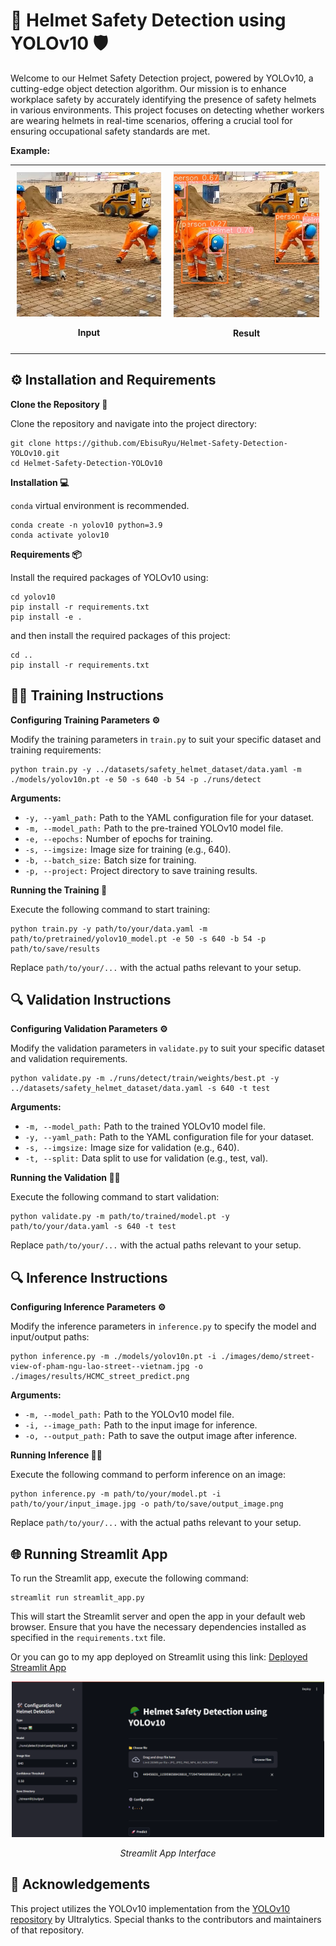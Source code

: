 <h1>🚧 Helmet Safety Detection using YOLOv10 🛡️</h1>

<p>Welcome to our Helmet Safety Detection project, powered by YOLOv10, a cutting-edge object detection algorithm. Our mission is to enhance workplace safety by accurately identifying the presence of safety helmets in various environments. This project focuses on detecting whether workers are wearing helmets in real-time scenarios, offering a crucial tool for ensuring occupational safety standards are met.</p>

<p><strong>Example:</strong></p>

<table align="center">
  <tr>
    <td align="center" style="padding: 10px;">
      <img src="./images/demo/demo.jpg" alt="Input Image" width="300"/>
      <p><strong>Input</strong></p>
    </td>
    <td align="center" style="padding: 10px;">
      <img src="./images/results/demo.jpg" alt="Result Image" width="300"/>
      <p><strong>Result</strong></p>
    </td>
  </tr>
</table>

<h2>⚙️ Installation and Requirements</h2>

<p><strong>Clone the Repository 📁</strong></p>

<p>Clone the repository and navigate into the project directory:</p>
<pre><code>git clone https://github.com/EbisuRyu/Helmet-Safety-Detection-YOLOv10.git
cd Helmet-Safety-Detection-YOLOv10
</code></pre>

<p><strong>Installation 💻</strong></p>

<p><code>conda</code> virtual environment is recommended.</p>
<pre><code>conda create -n yolov10 python=3.9
conda activate yolov10
</code></pre>

<p><strong>Requirements 📦</strong></p>

<p>Install the required packages of YOLOv10 using:</p>

<pre><code>cd yolov10
pip install -r requirements.txt
pip install -e .
</code></pre>
and then install the required packages of this project:
<pre><code>cd ..
pip install -r requirements.txt
</code></pre>

<h2>🏋️‍♂️ Training Instructions</h2>

<p><strong>Configuring Training Parameters ⚙️</strong></p>

<p>Modify the training parameters in <code>train.py</code> to suit your specific dataset and training requirements:</p>

<pre><code>python train.py -y ../datasets/safety_helmet_dataset/data.yaml -m ./models/yolov10n.pt -e 50 -s 640 -b 54 -p ./runs/detect
</code></pre>

<p><strong>Arguments:</strong></p>

<ul>
    <li><code>-y, --yaml_path:</code> Path to the YAML configuration file for your dataset.</li>
    <li><code>-m, --model_path:</code> Path to the pre-trained YOLOv10 model file.</li>
    <li><code>-e, --epochs:</code> Number of epochs for training.</li>
    <li><code>-s, --imgsize:</code> Image size for training (e.g., 640).</li>
    <li><code>-b, --batch_size:</code> Batch size for training.</li>
    <li><code>-p, --project:</code> Project directory to save training results.</li>
</ul>

<p><strong>Running the Training 🚀</strong></p>

<p>Execute the following command to start training:</p>

<pre><code>python train.py -y path/to/your/data.yaml -m path/to/pretrained/yolov10_model.pt -e 50 -s 640 -b 54 -p path/to/save/results
</code></pre>

<p>Replace <code>path/to/your/...</code> with the actual paths relevant to your setup.</p>

<h2>🔍 Validation Instructions</h2>

<p><strong>Configuring Validation Parameters ⚙️</strong></p>

<p>Modify the validation parameters in <code>validate.py</code> to suit your specific dataset and validation requirements.</p>

<pre><code>python validate.py -m ./runs/detect/train/weights/best.pt -y ../datasets/safety_helmet_dataset/data.yaml -s 640 -t test
</code></pre>

<p><strong>Arguments:</strong></p>

<ul>
    <li><code>-m, --model_path:</code> Path to the trained YOLOv10 model file.</li>
    <li><code>-y, --yaml_path:</code> Path to the YAML configuration file for your dataset.</li>
    <li><code>-s, --imgsize:</code> Image size for validation (e.g., 640).</li>
    <li><code>-t, --split:</code> Data split to use for validation (e.g., test, val).</li>
</ul>

<p><strong>Running the Validation 🏃‍♂️</strong></p>

<p>Execute the following command to start validation:</p>

<pre><code>python validate.py -m path/to/trained/model.pt -y path/to/your/data.yaml -s 640 -t test
</code></pre>

<p>Replace <code>path/to/your/...</code> with the actual paths relevant to your setup.</p>

<h2>🔍 Inference Instructions</h2>

<p><strong>Configuring Inference Parameters ⚙️</strong></p>

<p>Modify the inference parameters in <code>inference.py</code> to specify the model and input/output paths:</p>

<pre><code>python inference.py -m ./models/yolov10n.pt -i ./images/demo/street-view-of-pham-ngu-lao-street--vietnam.jpg -o ./images/results/HCMC_street_predict.png
</code></pre>

<p><strong>Arguments:</strong></p>

<ul>
    <li><code>-m, --model_path:</code> Path to the YOLOv10 model file.</li>
    <li><code>-i, --image_path:</code> Path to the input image for inference.</li>
    <li><code>-o, --output_path:</code> Path to save the output image after inference.</li>
</ul>

<p><strong>Running Inference 🏃‍♀️</strong></p>

<p>Execute the following command to perform inference on an image:</p>

<pre><code>python inference.py -m path/to/your/model.pt -i path/to/your/input_image.jpg -o path/to/save/output_image.png
</code></pre>

<p>Replace <code>path/to/your/...</code> with the actual paths relevant to your setup.</p>

<h2>🌐 Running Streamlit App</h2>

<p>To run the Streamlit app, execute the following command:</p>

<pre><code>streamlit run streamlit_app.py
</code></pre>

<p>This will start the Streamlit server and open the app in your default web browser. Ensure that you have the necessary dependencies installed as specified in the <code>requirements.txt</code> file.</p>

<p>Or you can go to my app deployed on Streamlit using this link: <a href="https://helmet-safety-detection-yolov10.streamlit.app">Deployed Streamlit App</a></p>
<div>
    <p align="center"><img src="./extra/streamlit.png" alt="Streamlit App Interface" width="500"/>
    <p align="center"><em>Streamlit App Interface</em>
</div>

<h2>🙏 Acknowledgements</h2>

<p>This project utilizes the YOLOv10 implementation from the <a href="https://github.com/ultralytics/yolov5">YOLOv10 repository</a> by Ultralytics. Special thanks to the contributors and maintainers of that repository.</p>
